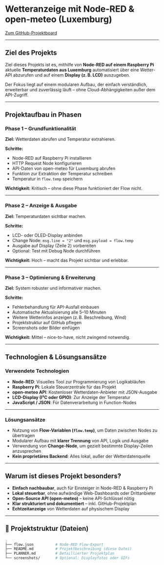 # Wetteranzeige mit Node-RED & open-meteo (Luxemburg)

[Zum GitHub-Projektboard](https://github.com/users/ManCh738/projects/2)

---

## Ziel des Projekts

Ziel dieses Projekts ist es, mithilfe von **Node-RED auf einem Raspberry Pi** aktuelle **Temperaturdaten aus Luxemburg** automatisiert über eine Wetter-API abzurufen und auf einem **Display (z. B. LCD)** auszugeben.  

Der Fokus liegt auf einem modularen Aufbau, der einfach verständlich, erweiterbar und zuverlässig läuft – ohne Cloud-Abhängigkeiten außer dem API-Zugriff.

---

##  Projektaufbau in Phasen

### Phase 1 – Grundfunktionalität

**Ziel:** Wetterdaten abrufen und Temperatur extrahieren.

**Schritte:**
- Node-RED auf Raspberry Pi installieren
- HTTP Request Node konfigurieren
- API-Daten von open-meteo für Luxemburg abrufen
- Funktion zur Extraktion der Temperatur schreiben
- Temperatur in `flow.temp` speichern

**Wichtigkeit:** Kritisch – ohne diese Phase funktioniert der Flow nicht.

---

### Phase 2 – Anzeige & Ausgabe

**Ziel:** Temperaturdaten sichtbar machen.

**Schritte:**
- LCD- oder OLED-Display anbinden
- Change Node: `msg.line = "2"` und `msg.payload = flow.temp`
- Ausgabe auf Display (Zeile 2) vorbereiten
- Optional: Test mit Debug Node durchführen

**Wichtigkeit:** Hoch – macht das Projekt sichtbar und erlebbar.

---

### Phase 3 – Optimierung & Erweiterung

**Ziel:** System robuster und informativer machen.

**Schritte:**
- Fehlerbehandlung für API-Ausfall einbauen
- Automatische Aktualisierung alle 5–10 Minuten
- Weitere Wetterinfos anzeigen (z. B. Beschreibung, Wind)
- Projektstruktur auf GitHub pflegen
- Screenshots oder Bilder einfügen

**Wichtigkeit:** Mittel – nice-to-have, nicht zwingend notwendig.

---

## Technologien & Lösungsansätze

### Verwendete Technologien
- **Node-RED**: Visuelles Tool zur Programmierung von Logikabläufen
- **Raspberry Pi**: Lokale Steuerzentrale für das Projekt
- **open-meteo API**: Kostenloser Wetterdaten-Anbieter mit JSON-Ausgabe
- **LCD-Display (I²C oder GPIO)**: Zur Anzeige der Temperatur
- **JavaScript / JSON**: Für Datenverarbeitung in Function-Nodes

---

### Lösungsansätze

- Nutzung von **Flow-Variablen (`flow.temp`)**, um Daten zwischen Nodes zu übertragen  
- Modularer Aufbau mit **klarer Trennung** von API, Logik und Ausgabe  
- Verwendung von **Change-Node**, um gezielt bestimmte Display-Zeilen anzusprechen  
- **Kein proprietäres Backend**: Alles lokal, außer der Wetterdatenquelle

---

## Warum ist dieses Projekt besonders?

- **Einfach nachbaubar**, auch für Einsteiger in Node-RED & Raspberry Pi  
- **Lokal steuerbar**, ohne aufwändige Web-Dashboards oder Drittanbieter  
- **Open-Source API (open-meteo)** – keine API-Schlüssel nötig  
- **Klar strukturiert und dokumentiert** – inkl. GitHub-Projektplan  
- **Echtzeitanzeige** von Wetterdaten auf physischem Display

---

## 📂 Projektstruktur (Dateien)
```bash
.
├── flow.json          # Node-RED Flow-Export
├── README.md          # Projektbeschreibung (diese Datei)
├── PLANNER.md         # Detaillierter Projektplan
└── screenshots/       # Optional: Displayfotos oder GIFs
